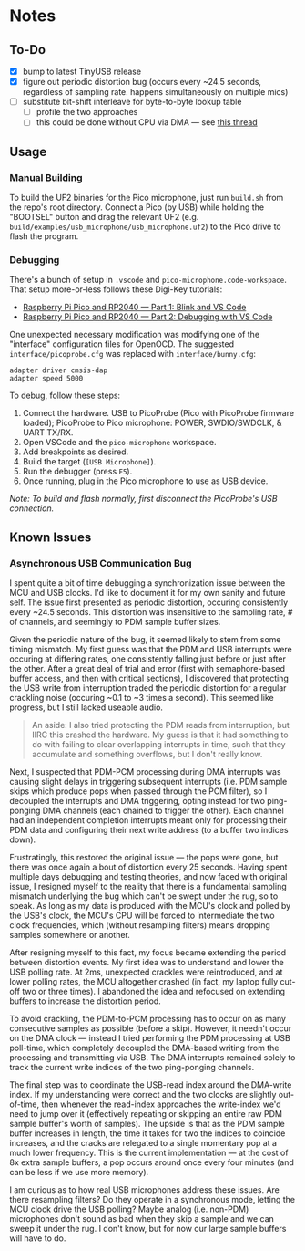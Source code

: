 # Notes

## To-Do

 - [x] bump to latest TinyUSB release
 - [x] figure out periodic distortion bug (occurs every ~24.5 seconds, regardless of sampling rate. happens simultaneously on multiple mics)
 - [ ] substitute bit-shift interleave for byte-to-byte lookup table
     + [ ] profile the two approaches
     + [ ] this could be done without CPU via DMA — see [this thread](https://forums.raspberrypi.com/viewtopic.php?t=338287#p2025806)

## Usage

### Manual Building

To build the UF2 binaries for the Pico microphone, just run `build.sh` from the repo's root directory. Connect a Pico (by USB) while holding the "BOOTSEL" button and drag the relevant UF2 (e.g. `build/examples/usb_microphone/usb_microphone.uf2`) to the Pico drive to flash the program.

### Debugging

There's a bunch of setup in `.vscode` and `pico-microphone.code-workspace`. That setup more-or-less follows these Digi-Key tutorials:
 - [Raspberry Pi Pico and RP2040 — Part 1: Blink and VS Code](https://www.digikey.com/en/maker/projects/raspberry-pi-pico-and-rp2040-cc-part-1-blink-and-vs-code/7102fb8bca95452e9df6150f39ae8422)
 - [Raspberry Pi Pico and RP2040 — Part 2: Debugging with VS Code](https://www.digikey.com/en/maker/projects/raspberry-pi-pico-and-rp2040-cc-part-2-debugging-with-vs-code/470abc7efb07432b82c95f6f67f184c0)

One unexpected necessary modification was modifying one of the "interface" configuration files for OpenOCD. The suggested `interface/picoprobe.cfg` was replaced with `interface/bunny.cfg`:

```
adapter driver cmsis-dap
adapter speed 5000
```

To debug, follow these steps:

 1. Connect the hardware. USB to PicoProbe (Pico with PicoProbe firmware loaded); PicoProbe to Pico microphone: POWER, SWDIO/SWDCLK, & UART TX/RX.
 2. Open VSCode and the `pico-microphone` workspace.
 3. Add breakpoints as desired.
 4. Build the target (`[USB Microphone]`).
 5. Run the debugger (press `F5`).
 6. Once running, plug in the Pico microphone to use as USB device.

_Note: To build and flash normally, first disconnect the PicoProbe's USB connection._

## Known Issues

### Asynchronous USB Communication Bug

I spent quite a bit of time debugging a synchronization issue between the MCU and USB clocks. I'd like to document it for my own sanity and future self. The issue first presented as periodic distortion, occuring consistently every ~24.5 seconds. This distortion was insensitive to the sampling rate, # of channels, and seemingly to PDM sample buffer sizes.

Given the periodic nature of the bug, it seemed likely to stem from some timing mismatch. My first guess was that the PDM and USB interrupts were occuring at differing rates, one consistently falling just before or just after the other. After a great deal of trial and error (first with semaphore-based buffer access, and then with critical sections), I discovered that protecting the USB write from interruption traded the periodic distortion for a regular crackling noise (occuring ~0.1 to ~3 times a second). This seemed like progress, but I still lacked useable audio.

> An aside: I also tried protecting the PDM reads from interruption, but IIRC this crashed the hardware. My guess is that it had something to do with failing to clear overlapping interrupts in time, such that they accumulate and something overflows, but I don't really know.

Next, I suspected that PDM-PCM processing during DMA interrupts was causing slight delays in triggering subsequent interrupts (i.e. PDM sample skips which produce pops when passed through the PCM filter), so I decoupled the interrupts and DMA triggering, opting instead for two ping-ponging DMA channels (each chained to trigger the other). Each channel had an independent completion interrupts meant only for processing their PDM data and configuring their next write address (to a buffer two indices down).

Frustratingly, this restored the original issue — the pops were gone, but there was once again a bout of distortion every 25 seconds. Having spent multiple days debugging and testing theories, and now faced with original issue, I resigned myself to the reality that there is a fundamental sampling mismatch underlying the bug which can't be swept under the rug, so to speak. As long as my data is produced with the MCU's clock and polled by the USB's clock, the MCU's CPU will be forced to intermediate the two clock frequencies, which (without resampling filters) means dropping samples somewhere or another.

After resigning myself to this fact, my focus became extending the period between distortion events. My first idea was to understand and lower the USB polling rate. At 2ms, unexpected crackles were reintroduced, and at lower polling rates, the MCU altogether crashed (in fact, my laptop fully cut-off two or three times). I abandoned the idea and refocused on extending buffers to increase the distortion period.

To avoid crackling, the PDM-to-PCM processing has to occur on as many consecutive samples as possible (before a skip). However, it needn't occur on the DMA clock — instead I tried performing the PDM processing at USB poll-time, which completely decoupled the DMA-based writing from the processing and transmitting via USB. The DMA interrupts remained solely to track the current write indices of the two ping-ponging channels.

The final step was to coordinate the USB-read index around the DMA-write index. If my understanding were correct and the two clocks are slightly out-of-time, then whenever the read-index approaches the write-index we'd need to jump over it (effectively repeating or skipping an entire raw PDM sample buffer's worth of samples). The upside is that as the PDM sample buffer increases in length, the time it takes for two the indices to coincide increases, and the cracks are relegated to a single momentary pop at a much lower frequency. This is the current implementation — at the cost of 8x extra sample buffers, a pop occurs around once every four minutes (and can be less if we use more memory).

I am curious as to how real USB microphones address these issues. Are there resampling filters? Do they operate in a synchronous mode, letting the MCU clock drive the USB polling? Maybe analog (i.e. non-PDM) microphones don't sound as bad when they skip a sample and we can sweep it under the rug. I don't know, but for now our large sample buffers will have to do.
